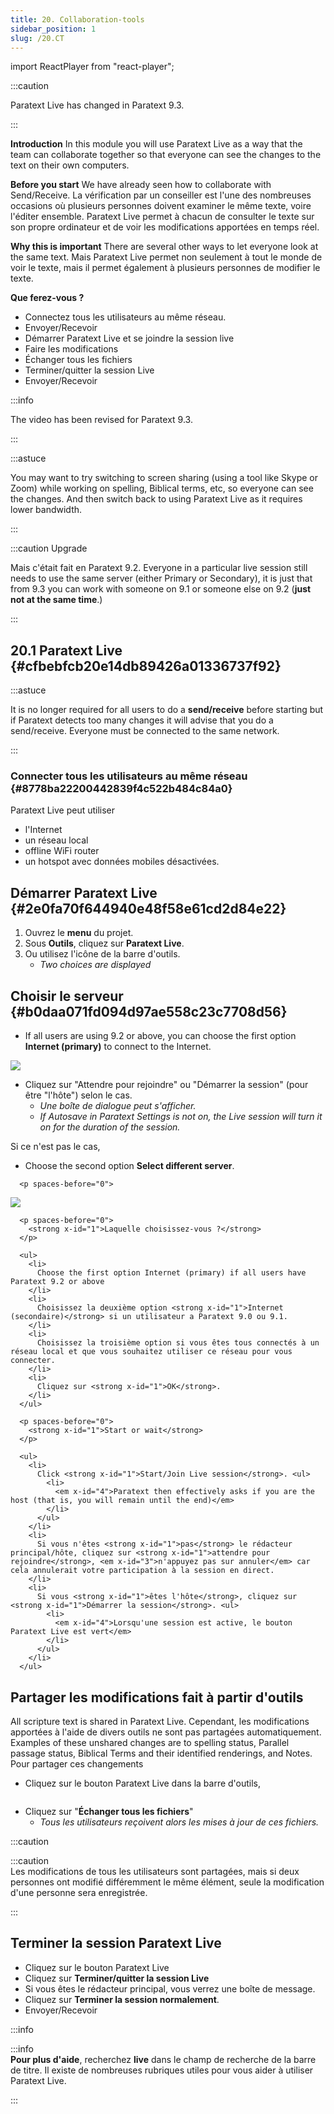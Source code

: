 ```yaml
---
title: 20. Collaboration-tools
sidebar_position: 1
slug: /20.CT
---
```


import ReactPlayer from "react-player";

:::caution

Paratext Live has changed in Paratext 9.3.

:::




**Introduction**  In this module you will use Paratext Live as a way that the team can collaborate together so that everyone can see the changes to the text on their own computers.


**Before you start**  We have already seen how to collaborate with Send/Receive. La vérification par un conseiller est l'une des nombreuses occasions où plusieurs personnes doivent examiner le même texte, voire l'éditer ensemble. Paratext Live permet à chacun de consulter le texte sur son propre ordinateur et de voir les modifications apportées en temps réel.


**Why this is important**  There are several other ways to let everyone look at the same text. Mais Paratext Live permet non seulement à tout le monde de voir le texte, mais il permet également à plusieurs personnes de modifier le texte.


**Que ferez-vous ?**

- Connectez tous les utilisateurs au même réseau.
- Envoyer/Recevoir
- Démarrer Paratext Live et se joindre la session live
- Faire les modifications
- Échanger tous les fichiers
- Terminer/quitter la session Live
- Envoyer/Recevoir

:::info

 <ReactPlayer controls url="https://vimeo.com/641947293" />  The video has been revised for Paratext 9.3.

:::




:::astuce

You may want to try switching to screen sharing (using a tool like Skype or Zoom) while working on spelling, Biblical terms, etc, so everyone can see the changes. And then switch back to using Paratext Live as it requires lower bandwidth.

:::




:::caution Upgrade


Mais c'était fait en Paratext 9.2. Everyone in a particular live session still needs to use the same server (either Primary or Secondary), it is just that from 9.3 you can work with someone on 9.1 or someone else on 9.2 (**just not at the same time**.)


:::


## 20.1 Paratext Live {#cfbebfcb20e14db89426a01336737f92}


:::astuce

It is no longer required for all users to do a **send/receive** before starting but if Paratext detects too many changes it will advise that you do a send/receive. Everyone must be connected to the same network.

:::




### Connecter tous les utilisateurs au même réseau {#8778ba22200442839f4c522b484c84a0}


Paratext Live peut utiliser

- l'Internet
- un réseau local
- offline WiFi router
- un hotspot avec données mobiles désactivées.

## Démarrer Paratext Live {#2e0fa70f644940e48f58e61cd2d84e22}

1. Ouvrez le **menu** du projet.
1. Sous **Outils**, cliquez sur **Paratext Live**.
1. Ou utilisez l'icône de la barre d'outils.
    - _Two choices are displayed_

## Choisir le serveur {#b0daa071fd094d97ae558c23c7708d56}


<div class='notion-row'>
<div class='notion-column' style={{width: 'calc((100% - (min(32px, 4vw) * 1)) * 0.5)'}}>

- If all users are using 9.2 or above, you can choose the first option **Internet (primary)** to connect to the Internet.

</div><div className='notion-spacer' >
  </p> 
  
  <p spaces-before="0">
    

<div class='notion-column' style={{width: 'calc((100% - (min(32px, 4vw) * 1)) * 0.5)'}}>

![](/notion_imgs/918960374.png)

</div>    
    <div className='notion-spacer' >
    </div>
  </p>
  
  <ul>
    <li>
      Cliquez sur "Attendre pour rejoindre" ou "Démarrer la session" (pour être "l'hôte") selon le cas. <ul>
        <li>
          <em x-id="4"><em x-id="3">Une boîte de dialogue peut s'afficher</em>.</em>
        </li>
        <li>
          <em x-id="4">If Autosave in Paratext Settings is not on, the Live session will turn it on for the duration of the session.</em>
        </li>
      </ul>
    </li>
  </ul>
  
  <p spaces-before="0">
    Si ce n'est pas le cas,
  </p>
  
  <p spaces-before="0">


<div class='notion-row'>
<div class='notion-column' style={{width: 'calc((100% - (min(32px, 4vw) * 1)) * 0.4375)'}}>

- Choose the second option **Select different server**.

</div>    
    <div className='notion-spacer' >
      </p> 
      
      <p spaces-before="0">
        

<div class='notion-column' style={{width: 'calc((100% - (min(32px, 4vw) * 1)) * 0.5625)'}}>

![](/notion_imgs/564161900.png)

</div>        
        <div className='notion-spacer' >
        </div>
      </p>
      
      <p spaces-before="0">
        <strong x-id="1">Laquelle choisissez-vous ?</strong>
      </p>
      
      <ul>
        <li>
          Choose the first option Internet (primary) if all users have Paratext 9.2 or above
        </li>
        <li>
          Choisissez la deuxième option <strong x-id="1">Internet (secondaire)</strong> si un utilisateur a Paratext 9.0 ou 9.1.
        </li>
        <li>
          Choisissez la troisième option si vous êtes tous connectés à un réseau local et que vous souhaitez utiliser ce réseau pour vous connecter.
        </li>
        <li>
          Cliquez sur <strong x-id="1">OK</strong>.
        </li>
      </ul>
      
      <p spaces-before="0">
        <strong x-id="1">Start or wait</strong>
      </p>
      
      <ul>
        <li>
          Click <strong x-id="1">Start/Join Live session</strong>. <ul>
            <li>
              <em x-id="4">Paratext then effectively asks if you are the host (that is, you will remain until the end)</em>
            </li>
          </ul>
        </li>
        <li>
          Si vous n'êtes <strong x-id="1">pas</strong> le rédacteur principal/hôte, cliquez sur <strong x-id="1">attendre pour rejoindre</strong>, <em x-id="3">n'appuyez pas sur annuler</em> car cela annulerait votre participation à la session en direct.
        </li>
        <li>
          Si vous <strong x-id="1">êtes l'hôte</strong>, cliquez sur <strong x-id="1">Démarrer la session</strong>. <ul>
            <li>
              <em x-id="4">Lorsqu'une session est active, le bouton Paratext Live est vert</em>
            </li>
          </ul>
        </li>
      </ul>

<h2 id="33584bd1b18248b3bc576745a8aba544" spaces-before="0">
  Partager les modifications fait à partir d'outils
</h2>

<p spaces-before="0">
  All scripture text is shared in Paratext Live. Cependant, les modifications apportées à l'aide de divers outils ne sont pas partagées automatiquement. Examples of these unshared changes are to spelling status, Parallel passage status, Biblical Terms and their identified renderings, and Notes. Pour partager ces changements
</p>

<ul>
  <li>
    Cliquez sur le bouton Paratext Live dans la barre d'outils,
  </li>
</ul>

<p spaces-before="0">
  <img src="/notion_imgs/419095099.png" alt="" />
</p>

<ul>
  <li>
    Cliquez sur "<strong x-id="1">Échanger tous les fichiers</strong>" <ul>
      <li>
        <em x-id="4">Tous les utilisateurs reçoivent alors les mises à jour de ces fichiers.</em>
      </li>
    </ul>
  </li>
</ul>

<p spaces-before="0">
  :::caution
</p>

<p spaces-before="0">
  :::caution<br x-id="2" /> Les modifications de tous les utilisateurs sont partagées, mais si deux personnes ont modifié différemment le même élément, seule la modification d'une personne sera enregistrée.
</p>

<p spaces-before="0">

:::
</p>




<h2 id="092ea72d954c4c68a6f1c1fc61a7f15e" spaces-before="0">
  Terminer la session Paratext Live
</h2>

<ul>
  <li>
    Cliquez sur le bouton Paratext Live
  </li>
  <li>
    Cliquez sur <strong x-id="1">Terminer/quitter la session Live</strong>
  </li>
  <li>
    Si vous êtes le rédacteur principal, vous verrez une boîte de message.
  </li>
  <li>
    Cliquez sur <strong x-id="1">Terminer la session normalement</strong>.
  </li>
  <li>
    Envoyer/Recevoir
  </li>
</ul>

<p spaces-before="0">
  :::info
</p>

<p spaces-before="0">
  :::info<br x-id="2" /> <strong x-id="1">Pour plus d'aide</strong>, recherchez <strong x-id="1">live</strong> dans le champ de recherche de la barre de titre. Il existe de nombreuses rubriques utiles pour vous aider à utiliser Paratext Live.
</p>

<p spaces-before="0">

:::
</p>



